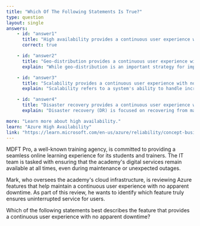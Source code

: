 ```yaml
---
title: "Which Of The Following Statements Is True?"
type: question
layout: single
answers:
    - id: "answer1"
      title: "High availability provides a continuous user experience with no apparent downtime."
      correct: true

    - id: "answer2"
      title: "Geo-distribution provides a continuous user experience with no apparent downtime."
      explain: "While geo-distribution is an important strategy for improving availability and performance by placing resources closer to users, it alone does not guarantee continuous user experience with no apparent downtime. Geo-distribution is often used as part of a high availability or disaster recovery strategy, but it's the overall high availability design that ensures continuous operation."

    - id: "answer3"
      title: "Scalability provides a continuous user experience with no apparent downtime."
      explain: "Scalability refers to a system's ability to handle increased load by adding resources, but it doesn't inherently provide continuous user experience with no downtime. While scalability is important for maintaining performance under varying loads, it's different from high availability which focuses on preventing downtime."

    - id: "answer4"
      title: "Disaster recovery provides a continuous user experience with no apparent downtime."
      explain: "Disaster recovery (DR) is focused on recovering from major disruptions and restoring business operations after a disaster. While DR is crucial for business continuity, it typically involves some recovery time and potential downtime during the failover process. It's not designed to provide continuous user experience with no apparent downtime."

more: "Learn more about high availability."
learn: "Azure High Availability"
link: "https://learn.microsoft.com/en-us/azure/reliability/concept-business-continuity-high-availability-disaster-recovery#high-availability"
---
```

MDFT Pro, a well-known training agency, is committed to providing a seamless online learning experience for its students and trainers. The IT team is tasked with ensuring that the academy's digital services remain available at all times, even during maintenance or unexpected outages.

Mark, who oversees the academy's cloud infrastructure, is reviewing Azure features that help maintain a continuous user experience with no apparent downtime. As part of this review, he wants to identify which feature truly ensures uninterrupted service for users.

Which of the following statements best describes the feature that provides a continuous user experience with no apparent downtime?
